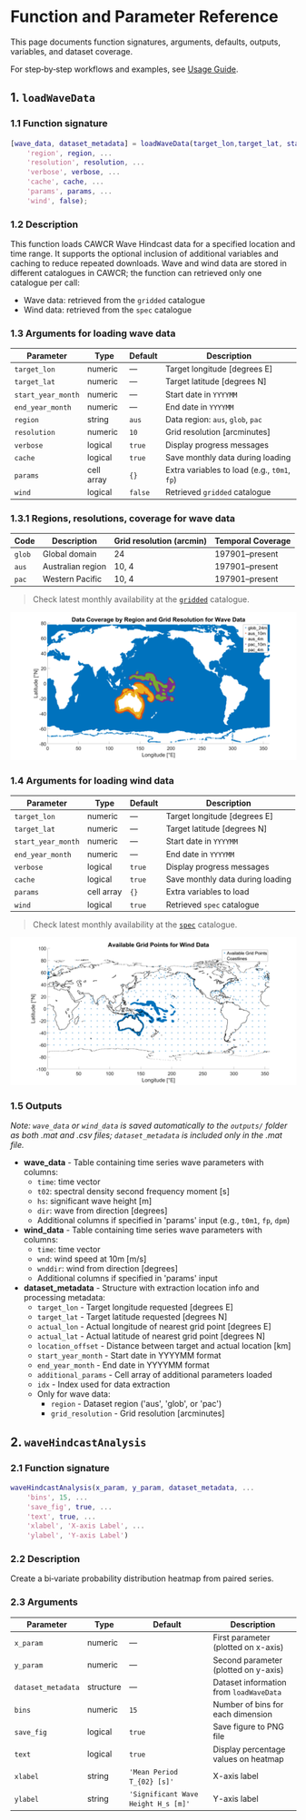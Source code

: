 # Function and Parameter Reference

This page documents function signatures, arguments, defaults, outputs, variables, and dataset coverage.

For step‑by‑step workflows and examples, see [Usage Guide](usage.md).

## 1. `loadWaveData`

### 1.1 Function signature

```matlab
[wave_data, dataset_metadata] = loadWaveData(target_lon,target_lat, start_year_month, end_year_month, ...
    'region', region, ...
    'resolution', resolution, ...
    'verbose', verbose, ...
    'cache', cache, ...
    'params', params, ...
    'wind', false);
```

### 1.2 Description

This function loads CAWCR Wave Hindcast data for a specified location and time range. It supports the optional inclusion of additional variables and caching to reduce repeated downloads. Wave and wind data are stored in different catalogues in CAWCR; the function can retrieved only one catalogue per call:

- Wave data: retrieved from the `gridded` catalogue
- Wind data: retrieved from the `spec` catalogue

### 1.3 Arguments for loading wave data

| Parameter          | Type       | Default | Description                                  |
| ------------------ | ---------- | ------- | -------------------------------------------- |
| `target_lon`       | numeric    | —       | Target longitude [degrees E]                 |
| `target_lat`       | numeric    | —       | Target latitude [degrees N]                  |
| `start_year_month` | numeric    | —       | Start date in `YYYYMM`                       |
| `end_year_month`   | numeric    | —       | End date in `YYYYMM`                         |
| `region`           | string     | `aus`   | Data region: `aus`, `glob`, `pac`            |
| `resolution`       | numeric    | `10`    | Grid resolution [arcminutes]                 |
| `verbose`          | logical    | `true`  | Display progress messages                    |
| `cache`            | logical    | `true`  | Save monthly data during loading             |
| `params`           | cell array | `{}`    | Extra variables to load (e.g., `t0m1`, `fp`) |
| `wind`             | logical    | `false` | Retrieved `gridded` catalogue                |

### 1.3.1 Regions, resolutions, coverage for wave data

| Code   | Description       | Grid resolution (arcmin) | Temporal Coverage |
| ------ | ----------------- | ------------------------ | ----------------- |
| `glob` | Global domain     | 24                       | 197901–present    |
| `aus`  | Australian region | 10, 4                    | 197901–present    |
| `pac`  | Western Pacific   | 10, 4                    | 197901–present    |

> Check latest monthly availability at the [`gridded`](https://data-cbr.csiro.au/thredds/catalog/catch_all/CMAR_CAWCR-Wave_archive/CAWCR_Wave_Hindcast_aggregate/gridded/catalog.html) catalogue.

![Data Coverage by Region and Resolution](figures/dataCoverage_gridded.png)

### 1.4 Arguments for loading wind data

| Parameter          | Type       | Default | Description                      |
| ------------------ | ---------- | ------- | -------------------------------- |
| `target_lon`       | numeric    | —       | Target longitude [degrees E]     |
| `target_lat`       | numeric    | —       | Target latitude [degrees N]      |
| `start_year_month` | numeric    | —       | Start date in `YYYYMM`           |
| `end_year_month`   | numeric    | —       | End date in `YYYYMM`             |
| `verbose`          | logical    | `true`  | Display progress messages        |
| `cache`            | logical    | `true`  | Save monthly data during loading |
| `params`           | cell array | `{}`    | Extra variables to load          |
| `wind`             | logical    | `true`  | Retrieved `spec` catalogue       |

> Check latest monthly availability at the [`spec`](https://data-cbr.csiro.au/thredds/catalog/catch_all/CMAR_CAWCR-Wave_archive/CAWCR_Wave_Hindcast_aggregate/spec/catalog.html) catalogue.

![Available Grind Points for spec Catalogue](figures/dataCoverage_spec.png)

### 1.5 Outputs

_Note: `wave_data` or `wind_data` is saved automatically to the `outputs/` folder as both .mat and .csv files; `dataset_metadata` is included only in the .mat file._

- **wave_data** - Table containing time series wave parameters with columns:
  - `time`: time vector
  - `t02`: spectral density second frequency moment [s]
  - `hs`: significant wave height [m]
  - `dir`: wave from direction [degrees]
  - Additional columns if specified in 'params' input (e.g., `t0m1`, `fp`, `dpm`)
- **wind_data** - Table containing time series wave parameters with columns:
  - `time`: time vector
  - `wnd`: wind speed at 10m [m/s]
  - `wnddir`: wind from direction [degrees]
  - Additional columns if specified in 'params' input
- **dataset_metadata** - Structure with extraction location info and processing metadata:
  - `target_lon` - Target longitude requested [degrees E]
  - `target_lat` - Target latitude requested [degrees N]
  - `actual_lon` - Actual longitude of nearest grid point [degrees E]
  - `actual_lat` - Actual latitude of nearest grid point [degrees N]
  - `location_offset` - Distance between target and actual location [km]
  - `start_year_month` - Start date in YYYYMM format
  - `end_year_month` - End date in YYYYMM format
  - `additional_params` - Cell array of additional parameters loaded
  - `idx` - Index used for data extraction
  - Only for wave data:
    - `region` - Dataset region ('aus', 'glob', or 'pac')
    - `grid_resolution` - Grid resolution [arcminutes]

## 2. `waveHindcastAnalysis`

### 2.1 Function signature

```matlab
waveHindcastAnalysis(x_param, y_param, dataset_metadata, ...
    'bins', 15, ...
    'save_fig', true, ...
    'text', true, ...
    'xlabel', 'X-axis Label', ...
    'ylabel', 'Y-axis Label')
```

### 2.2 Description

Create a bi‑variate probability distribution heatmap from paired series.

### 2.3 Arguments

| Parameter          | Type      | Default                             | Description                             |
| ------------------ | --------- | ----------------------------------- | --------------------------------------- |
| `x_param`          | numeric   | —                                   | First parameter (plotted on x-axis)     |
| `y_param`          | numeric   | —                                   | Second parameter (plotted on y-axis)    |
| `dataset_metadata` | structure | —                                   | Dataset information from `loadWaveData` |
| `bins`             | numeric   | `15`                                | Number of bins for each dimension       |
| `save_fig`         | logical   | `true`                              | Save figure to PNG file                 |
| `text`             | logical   | `true`                              | Display percentage values on heatmap    |
| `xlabel`           | string    | `'Mean Period T_{02} [s]'`          | X-axis label                            |
| `ylabel`           | string    | `'Significant Wave Height H_s [m]'` | Y-axis label                            |
